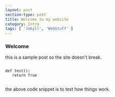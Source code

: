 ```yaml
---
layout: post
section-type: post
title: Welcome to my website
category: Intro
tags: [ 'Jekyll', 'WebStuff' ]
---
```


### Welcome

this is a sample post so the site doesn't break.

<pre><code class='python'>
def test():
   return True

</code></pre>

the above code snippet is to test how things work.
